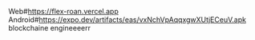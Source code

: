   Web#https://flex-roan.vercel.app   
   Android#https://expo.dev/artifacts/eas/vxNchVpAqqxgwXUtjECeuV.apk
  blockchaine engineeeerr
